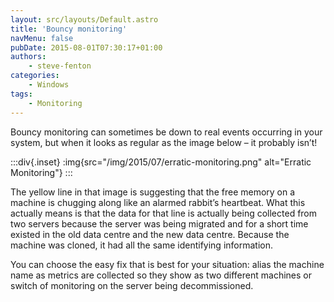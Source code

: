 ```yaml
---
layout: src/layouts/Default.astro
title: 'Bouncy monitoring'
navMenu: false
pubDate: 2015-08-01T07:30:17+01:00
authors:
    - steve-fenton
categories:
    - Windows
tags:
    - Monitoring
---
```


Bouncy monitoring can sometimes be down to real events occurring in your system, but when it looks as regular as the image below – it probably isn’t!

:::div{.inset}
:img{src="/img/2015/07/erratic-monitoring.png" alt="Erratic Monitoring"}
:::

The yellow line in that image is suggesting that the free memory on a machine is chugging along like an alarmed rabbit’s heartbeat. What this actually means is that the data for that line is actually being collected from two servers because the server was being migrated and for a short time existed in the old data centre and the new data centre. Because the machine was cloned, it had all the same identifying information.

You can choose the easy fix that is best for your situation: alias the machine name as metrics are collected so they show as two different machines or switch of monitoring on the server being decommissioned.